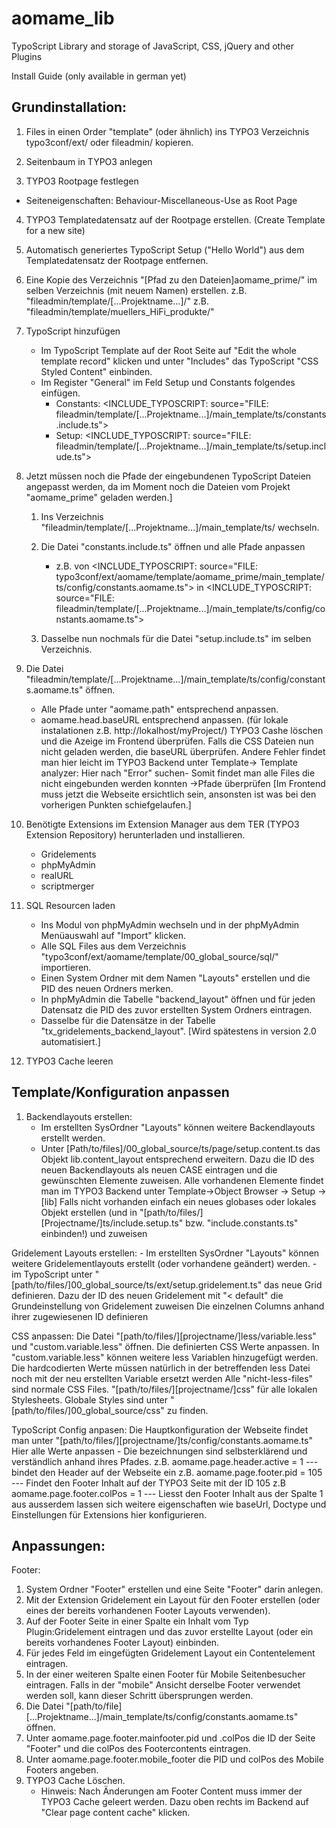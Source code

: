 aomame_lib
==========

TypoScript Library and storage of JavaScript, CSS, jQuery and other Plugins


Install Guide (only available in german yet)


Grundinstallation:
------------------
1. Files in einen Order "template" (oder ähnlich) ins TYPO3 Verzeichnis typo3conf/ext/ oder fileadmin/ kopieren.

2. Seitenbaum in TYPO3 anlegen

3. TYPO3 Rootpage festlegen
  - Seiteneigenschaften: Behaviour-Miscellaneous-Use as Root Page

4. TYPO3 Templatedatensatz auf der Rootpage erstellen. (Create Template for a new site)

5. Automatisch generiertes TypoScript Setup ("Hello World") aus dem Templatedatensatz der Rootpage entfernen.

6. Eine Kopie des Verzeichnis "[Pfad zu den Dateien]aomame_prime/" im selben Verzeichnis (mit neuem Namen) erstellen. 
	z.B. "fileadmin/template/[...Projektname...]/"
	z.B. "fileadmin/template/muellers_HiFi_produkte/"

7. TypoScript hinzufügen
	- Im TypoScript Template auf der Root Seite auf "Edit the whole template record" klicken und unter "Includes" das TypoScript "CSS Styled Content" einbinden.
	- Im Register "General" im Feld Setup und Constants folgendes einfügen.
		- Constants: 
			<INCLUDE_TYPOSCRIPT: source="FILE: fileadmin/template/[...Projektname...]/main_template/ts/constants.include.ts">
		- Setup: 
			<INCLUDE_TYPOSCRIPT: source="FILE: fileadmin/template/[...Projektname...]/main_template/ts/setup.include.ts">


8. Jetzt müssen noch die Pfade der eingebundenen TypoScript Dateien angepasst werden, da im Moment noch die Dateien vom Projekt "aomame_prime" geladen werden.]
	1. Ins Verzeichnis "fileadmin/template/[...Projektname...]/main_template/ts/ wechseln.
	2. Die Datei "constants.include.ts" öffnen und alle Pfade anpassen
		- z.B. von <INCLUDE_TYPOSCRIPT: source="FILE: typo3conf/ext/aomame/template/aomame_prime/main_template/ts/config/constants.aomame.ts">
			in
			   <INCLUDE_TYPOSCRIPT: source="FILE: fileadmin/template/[...Projektname...]/main_template/ts/config/constants.aomame.ts">

	3. Dasselbe nun nochmals für die Datei "setup.include.ts" im selben Verzeichnis.
	 

9. Die Datei "fileadmin/template/[...Projektname...]/main_template/ts/config/constants.aomame.ts" öffnen.
	- Alle Pfade unter "aomame.path" entsprechend anpassen.
	- aomame.head.baseURL entsprechend anpassen.
		(für lokale instalationen z.B. http://lokalhost/myProject/)
		TYPO3 Cashe löschen und die Azeige im Frontend überprüfen. Falls die CSS Dateien nun nicht geladen werden, die baseURL überprüfen.
		Andere Fehler findet man hier leicht im TYPO3 Backend unter Template-> Template analyzer: Hier nach "Error" suchen- Somit findet man alle Files die nicht eingebunden werden konnten ->Pfade überprüfen
		[Im Frontend muss jetzt die Webseite ersichtlich sein, ansonsten ist was bei den vorherigen Punkten schiefgelaufen.]
		

10. Benötigte Extensions im Extension Manager aus dem TER (TYPO3 Extension Repository) herunterladen und installieren.
	- Gridelements
	- phpMyAdmin
	- realURL
	- scriptmerger


11. SQL Resourcen laden
	- Ins Modul von phpMyAdmin wechseln und in der phpMyAdmin Menüauswahl auf "Import" klicken.
	- Alle SQL Files aus dem Verzeichnis "typo3conf/ext/aomame/template/00_global_source/sql/" importieren.
	- Einen System Ordner mit dem Namen "Layouts" erstellen und die PID des neuen Ordners merken.
	- In phpMyAdmin die Tabelle "backend_layout" öffnen und für jeden Datensatz die PID des zuvor erstellten System Ordners eintragen.
	- Dasselbe für die Datensätze in der Tabelle "tx_gridelements_backend_layout".
	[Wird spätestens in version 2.0 automatisiert.]

12. TYPO3 Cache leeren




Template/Konfiguration anpassen
--------------------------------

1. Backendlayouts erstellen:
	- Im erstellten SysOrdner "Layouts" können weitere Backendlayouts erstellt werden.
	- Unter [Path/to/files]/00_global_source/ts/page/setup.content.ts das Objekt lib.content_layout entsprechend erweitern.
		Dazu die ID des neuen Backendlayouts als neuen CASE eintragen und die gewünschten Elemente zuweisen.
		Alle vorhandenen Elemente findet man im TYPO3 Backend unter Template->Object Browser -> Setup -> [lib]
		Falls nicht vorhanden einfach ein neues globases oder lokales Objekt erstellen (und in "[path/to/files/][Projectname/]ts/include.setup.ts" bzw. "include.constants.ts" einbinden!) und zuweisen

Gridelement Layouts erstellen:
	- Im erstellten SysOrdner "Layouts" können weitere Gridelementlayouts erstellt (oder vorhandene geändert) werden.
	- im TypoScript unter "[path/to/files/]00_global_source/ts/ext/setup.gridelement.ts" das neue Grid definieren.
		Dazu der ID des neuen Gridelement mit  "< default" die Grundeinstellung von Gridelement zuweisen
		Die einzelnen Columns anhand ihrer zugewiesenen ID definieren


CSS anpassen:
	Die Datei "[path/to/files/][projectname/]less/variable.less" und "custom.variable.less" öffnen.
		Die definierten CSS Werte anpassen.
		In "custom.variable.less" können weitere less Variablen hinzugefügt werden. Die hardcodierten Werte müssen natürlich in der betreffenden less Datei noch mit der neu erstellten Variable ersetzt werden 
		Alle "nicht-less-files" sind normale CSS Files. "[path/to/files/][projectname/]css" für alle lokalen Stylesheets. Globale Styles sind unter "[path/to/files/]00_global_source/css" zu finden.
		
TypoScript Config anpasen:
	Die Hauptkonfiguration der Webseite findet man unter "[path/to/files/][projectname/]ts/config/constants.aomame.ts" 
	Hier alle Werte anpassen - Die bezeichnungen sind selbsterklärend und verständlich anhand ihres Pfades.
		z.B.    aomame.page.header.active = 1  	--- bindet den Header auf der Webseite ein
		z.B.	aomame.page.footer.pid = 105 	--- Findet den Footer Inhalt auf der TYPO3 Seite mit der ID 105
		z.B	aomame.page.footer.colPos = 1	--- Liesst den Footer Inhalt aus der Spalte 1 aus 
		ausserdem lassen sich weitere eigenschaften wie baseUrl, Doctype und Einstellungen für Extensions hier konfigurieren.
	



Anpassungen:
---------------

Footer:

1. System Ordner "Footer" erstellen und eine Seite "Footer" darin anlegen.
2. Mit der Extension Gridelement ein Layout für den Footer erstellen (oder eines der bereits vorhandenen Footer Layouts verwenden).
3. Auf der Footer Seite in einer Spalte ein Inhalt vom Typ Plugin:Gridelement eintragen und das zuvor erstellte Layout (oder ein bereits vorhandenes Footer Layout) einbinden.
4. Für jedes Feld im eingefügten Gridelement Layout ein Contentelement eintragen.
5. In der einer weiteren Spalte einen Footer für Mobile Seitenbesucher eintragen. Falls in der "mobile" Ansicht derselbe Footer verwendet werden soll, kann dieser Schritt übersprungen werden.
6. Die Datei "[path/to/file][...Projektname...]/main_template/ts/config/constants.aomame.ts" öffnen.
7. Unter aomame.page.footer.mainfooter.pid und .colPos die ID der Seite "Footer" und die colPos des Footercontents eintragen. 
8. Unter aomame.page.footer.mobile_footer die PID und colPos des Mobile Footers angeben.
9. TYPO3 Cache Löschen.
	- Hinweis: Nach Änderungen am Footer Content muss immer der TYPO3 Cache geleert werden. Dazu oben rechts im Backend auf "Clear page content cache" klicken.
